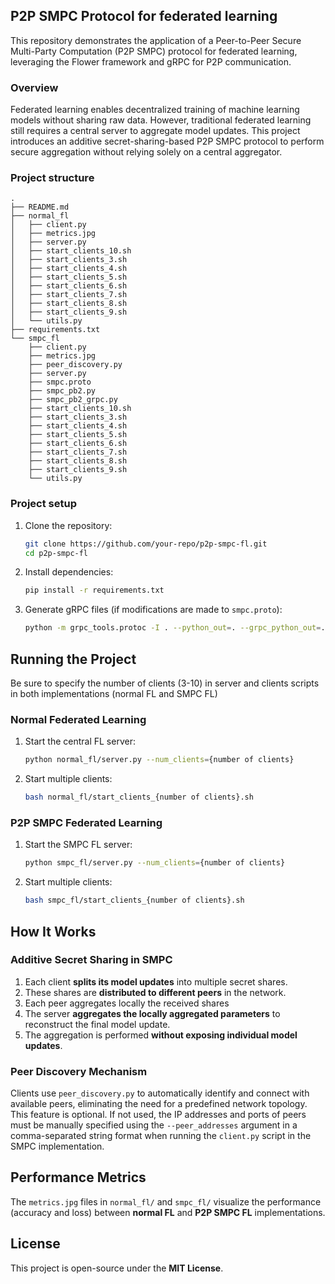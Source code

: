 ## P2P SMPC Protocol for federated learning
This repository demonstrates the application of a Peer-to-Peer Secure Multi-Party Computation (P2P SMPC) protocol for federated learning, leveraging the Flower framework and gRPC for P2P communication.

### Overview
Federated learning enables decentralized training of machine learning models without sharing raw data. However, traditional federated learning still requires a central server to aggregate model updates. This project introduces an additive secret-sharing-based P2P SMPC protocol to perform secure aggregation without relying solely on a central aggregator.

### Project structure
```
.
├── README.md
├── normal_fl
│   ├── client.py
│   ├── metrics.jpg
│   ├── server.py
│   ├── start_clients_10.sh
│   ├── start_clients_3.sh
│   ├── start_clients_4.sh
│   ├── start_clients_5.sh
│   ├── start_clients_6.sh
│   ├── start_clients_7.sh
│   ├── start_clients_8.sh
│   ├── start_clients_9.sh
│   └── utils.py
├── requirements.txt
└── smpc_fl
    ├── client.py
    ├── metrics.jpg
    ├── peer_discovery.py
    ├── server.py
    ├── smpc.proto
    ├── smpc_pb2.py
    ├── smpc_pb2_grpc.py
    ├── start_clients_10.sh
    ├── start_clients_3.sh
    ├── start_clients_4.sh
    ├── start_clients_5.sh
    ├── start_clients_6.sh
    ├── start_clients_7.sh
    ├── start_clients_8.sh
    ├── start_clients_9.sh
    └── utils.py
```

### Project setup

1. Clone the repository:
   ```sh
   git clone https://github.com/your-repo/p2p-smpc-fl.git
   cd p2p-smpc-fl
   ```
2. Install dependencies:
   ```sh
   pip install -r requirements.txt
   ```
3. Generate gRPC files (if modifications are made to `smpc.proto`):
   ```sh
   python -m grpc_tools.protoc -I . --python_out=. --grpc_python_out=. smpc.proto
   ```

## Running the Project
Be sure to specify the number of clients (3-10) in server and clients scripts in both implementations (normal FL and SMPC FL)
### Normal Federated Learning

1. Start the central FL server:
   ```sh
   python normal_fl/server.py --num_clients={number of clients}
   ```
2. Start multiple clients:
   ```sh
   bash normal_fl/start_clients_{number of clients}.sh
   ```

### P2P SMPC Federated Learning

1. Start the SMPC FL server:
   ```sh
   python smpc_fl/server.py --num_clients={number of clients}
   ```
2. Start multiple clients:
   ```sh
   bash smpc_fl/start_clients_{number of clients}.sh
   ```

## How It Works

### Additive Secret Sharing in SMPC

1. Each client **splits its model updates** into multiple secret shares.
2. These shares are **distributed to different peers** in the network.
3. Each peer aggregates locally the received shares
3. The server **aggregates the locally aggregated parameters** to reconstruct the final model update.
4. The aggregation is performed **without exposing individual model updates**.

### Peer Discovery Mechanism
Clients use `peer_discovery.py` to automatically identify and connect with available peers, eliminating the need for a predefined network topology. This feature is optional. If not used, the IP addresses and ports of peers must be manually specified using the `--peer_addresses` argument in a comma-separated string format when running the `client.py` script in the SMPC implementation.

## Performance Metrics
The `metrics.jpg` files in `normal_fl/` and `smpc_fl/` visualize the performance (accuracy and loss) between **normal FL** and **P2P SMPC FL** implementations.

## License
This project is open-source under the **MIT License**.
